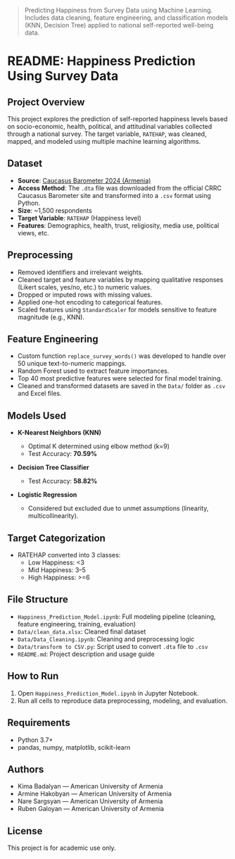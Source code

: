 > Predicting Happiness from Survey Data using Machine Learning. Includes data cleaning, feature engineering, and classification models (KNN, Decision Tree) applied to national self-reported well-being data.

# README: Happiness Prediction Using Survey Data

## Project Overview
This project explores the prediction of self-reported happiness levels based on socio-economic, health, political, and attitudinal variables collected through a national survey. The target variable, `RATEHAP`, was cleaned, mapped, and modeled using multiple machine learning algorithms.

## Dataset
- **Source**: [Caucasus Barometer 2024 (Armenia)](https://caucasusbarometer.org/en/cb2024am/codebook/)
- **Access Method**: The `.dta` file was downloaded from the official CRRC Caucasus Barometer site and transformed into a `.csv` format using Python.
- **Size**: ~1,500 respondents
- **Target Variable**: `RATEHAP` (Happiness level)
- **Features**: Demographics, health, trust, religiosity, media use, political views, etc.

## Preprocessing
- Removed identifiers and irrelevant weights.
- Cleaned target and feature variables by mapping qualitative responses (Likert scales, yes/no, etc.) to numeric values.
- Dropped or imputed rows with missing values.
- Applied one-hot encoding to categorical features.
- Scaled features using `StandardScaler` for models sensitive to feature magnitude (e.g., KNN).

## Feature Engineering
- Custom function `replace_survey_words()` was developed to handle over 50 unique text-to-numeric mappings.
- Random Forest used to extract feature importances.
- Top 40 most predictive features were selected for final model training.
- Cleaned and transformed datasets are saved in the `Data/` folder as `.csv` and Excel files.

## Models Used
- **K-Nearest Neighbors (KNN)**
  - Optimal K determined using elbow method (k=9)
  - Test Accuracy: **70.59%**

- **Decision Tree Classifier**
  - Test Accuracy: **58.82%**

- **Logistic Regression**
  - Considered but excluded due to unmet assumptions (linearity, multicollinearity).

## Target Categorization
- RATEHAP converted into 3 classes:
  - Low Happiness: <3
  - Mid Happiness: 3–5
  - High Happiness: >=6

## File Structure
- `Happiness_Prediction_Model.ipynb`: Full modeling pipeline (cleaning, feature engineering, training, evaluation)
- `Data/clean_data.xlsx`: Cleaned final dataset
- `Data/Data_Cleaning.ipynb`: Cleaning and preprocessing logic
- `Data/transform to CSV.py`: Script used to convert `.dta` file to `.csv`
- `README.md`: Project description and usage guide

## How to Run
1. Open `Happiness_Prediction_Model.ipynb` in Jupyter Notebook.
2. Run all cells to reproduce data preprocessing, modeling, and evaluation.

## Requirements
- Python 3.7+
- pandas, numpy, matplotlib, scikit-learn

## Authors
- Kima Badalyan — American University of Armenia
- Armine Hakobyan — American University of Armenia
- Nare Sargsyan — American University of Armenia
- Ruben Galoyan — American University of Armenia

## License
This project is for academic use only.
